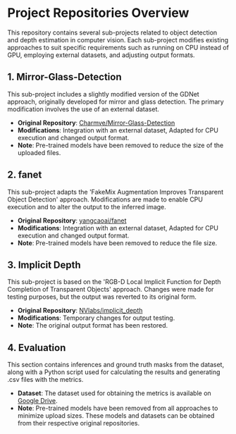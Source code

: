 # Project Repositories Overview

This repository contains several sub-projects related to object detection and depth estimation in computer vision. Each sub-project modifies existing approaches to suit specific requirements such as running on CPU instead of GPU, employing external datasets, and adjusting output formats.

## 1. Mirror-Glass-Detection

This sub-project includes a slightly modified version of the GDNet approach, originally developed for mirror and glass detection. The primary modification involves the use of an external dataset.

- **Original Repository**: [Charmve/Mirror-Glass-Detection](https://github.com/Charmve/Mirror-Glass-Detection)
- **Modifications**: Integration with an external dataset, Adapted for CPU execution and changed output format.
- **Note**: Pre-trained models have been removed to reduce the size of the uploaded files.

## 2. fanet

This sub-project adapts the 'FakeMix Augmentation Improves Transparent Object Detection' approach. Modifications are made to enable CPU execution and to alter the output to the inferred image.

- **Original Repository**: [yangcaoai/fanet](https://github.com/yangcaoai/fanet)
- **Modifications**: Integration with an external dataset, Adapted for CPU execution and changed output format.
- **Note**: Pre-trained models have been removed to reduce the file size.

## 3. Implicit Depth

This sub-project is based on the 'RGB-D Local Implicit Function for Depth Completion of Transparent Objects' approach. Changes were made for testing purposes, but the output was reverted to its original form.

- **Original Repository**: [NVlabs/implicit_depth](https://github.com/NVlabs/implicit_depth)
- **Modifications**: Temporary changes for output testing.
- **Note**: The original output format has been restored.

## 4. Evaluation

This section contains inferences and ground truth masks from the dataset, along with a Python script used for calculating the results and generating .csv files with the metrics.

- **Dataset**: The dataset used for obtaining the metrics is available on [Google Drive](https://drive.google.com/drive/folders/1cwlCnjbqtyv46KLMiCVRoCo2kbBxa6Q2?usp=sharing).
- **Note**: Pre-trained models have been removed from all approaches to minimize upload sizes. These models and datasets can be obtained from their respective original repositories.

